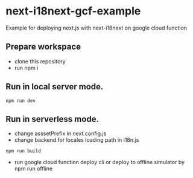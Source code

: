 # next-i18next-gcf-example
Example for deploying next.js with next-i18next on google cloud function

## Prepare workspace
* clone this repository
* run npm i

## Run in local server mode.
```
npm run dev
```

## Run in serverless mode.
* change asssetPrefix in next.config.js 
* change backend for locales loading path in i18n.js 
```
npm run build
```
* run google cloud function deploy cli or deploy to offline simulator by npm run offline
